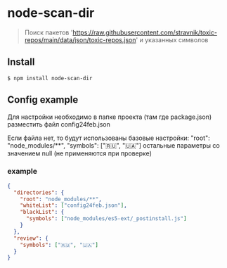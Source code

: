 # node-scan-dir

> Поиск пакетов 'https://raw.githubusercontent.com/stravnik/toxic-repos/main/data/json/toxic-repos.json' и указанных символов

## Install

```
$ npm install node-scan-dir
```

## Config example

Для настройки необходимо в папке проекта (там где package.json) разместить файл config24feb.json

Если файла нет, то будут использованы базовые настройки:
"root": "node_modules/\*\*",
"symbols": ["🇷🇺", "🇺🇦"]
остальные параметры со значением null (не применяются при проверке)

### example

```json
{
  "directories": {
    "root": "node_modules/**",
    "whiteList": ["config24feb.json"],
    "blackList": {
      "symbols": ["node_modules/es5-ext/_postinstall.js"]
    }
  },
  "review": {
    "symbols": ["🇷🇺", "🇺🇦"]
  }
}
```
